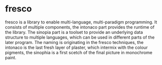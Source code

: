 # fresco

fresco is a library to enable multi-language, multi-paradigm programming. It consists of multiple components, 
the intonaco part provides the runtime of the library. The sinopia part is a toolset to provide an underlying 
data structure to multiple languages, which can be used in different parts of the later program. The naming 
is originating in the fresco techniques, the intonaco is the last fresh layer of plaster, which intermix with the 
colour pigments, the sinophia is a first scetch of the final picture in monochrome paint.
